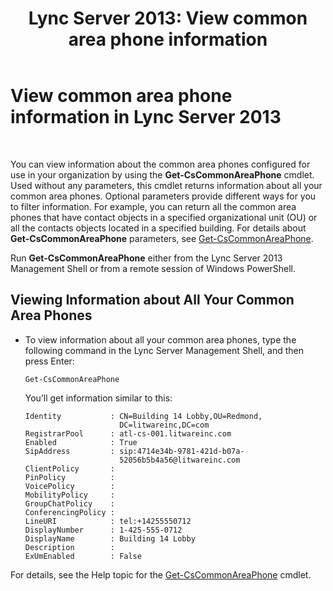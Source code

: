 ﻿---
title: 'Lync Server 2013: View common area phone information'
TOCTitle: View common area phone information
ms:assetid: e652240c-6a3f-4be7-a083-32f24c08e655
ms:mtpsurl: https://technet.microsoft.com/en-us/library/JJ994081(v=OCS.15)
ms:contentKeyID: 51803992
ms.date: 07/23/2014
mtps_version: v=OCS.15
---

# View common area phone information in Lync Server 2013

 


You can view information about the common area phones configured for use in your organization by using the **Get-CsCommonAreaPhone** cmdlet. Used without any parameters, this cmdlet returns information about all your common area phones. Optional parameters provide different ways for you to filter information. For example, you can return all the common area phones that have contact objects in a specified organizational unit (OU) or all the contacts objects located in a specified building. For details about **Get-CsCommonAreaPhone** parameters, see [Get-CsCommonAreaPhone](https://technet.microsoft.com/en-us/library/gg412934\(v=ocs.15\)).

Run **Get-CsCommonAreaPhone** either from the Lync Server 2013 Management Shell or from a remote session of Windows PowerShell.


## Viewing Information about All Your Common Area Phones

  - To view information about all your common area phones, type the following command in the Lync Server Management Shell, and then press Enter:
    
        Get-CsCommonAreaPhone
    
    You’ll get information similar to this:
    
        Identity           : CN=Building 14 Lobby,OU=Redmond,
                             DC=litwareinc,DC=com
        RegistrarPool      : atl-cs-001.litwareinc.com
        Enabled            : True
        SipAddress         : sip:4714e34b-9781-421d-b07a-
                             52056b5b4a56@litwareinc.com
        ClientPolicy       :
        PinPolicy          :
        VoicePolicy        :
        MobilityPolicy     :
        GroupChatPolicy    :
        ConferencingPolicy :
        LineURI            : tel:+14255550712
        DisplayNumber      : 1-425-555-0712
        DisplayName        : Building 14 Lobby
        Description        :
        ExUmEnabled        : False

For details, see the Help topic for the [Get-CsCommonAreaPhone](https://technet.microsoft.com/en-us/library/gg412934\(v=ocs.15\)) cmdlet.


